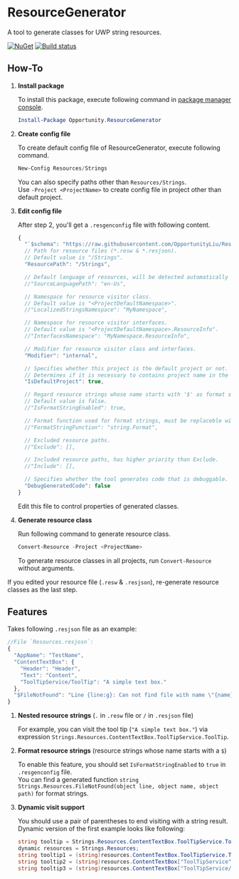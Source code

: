 # ResourceGenerator
A tool to generate classes for UWP string resources.

[![NuGet](https://img.shields.io/nuget/v/Opportunity.ResourceGenerator.svg)](https://www.nuget.org/packages/Opportunity.ResourceGenerator/)
[![Build status](https://ci.appveyor.com/api/projects/status/m9bn4ub78r62aw1e?svg=true)](https://ci.appveyor.com/project/OpportunityLiu/resourcegenerator)

## How-To

1.  **Install package**

    To install this package, execute following command in 
    [package manager console](https://docs.nuget.org/docs/start-here/using-the-package-manager-console).
    ```powershell
    Install-Package Opportunity.ResourceGenerator
    ```
    
1.  **Create config file**

    To create default config file of ResourceGenerator, execute following command.  
    ```powershell
    New-Config Resources/Strings
    ```
    You can also specify paths other than `Resources/Strings`.   
    Use `-Project <ProjectName>` to create config file in project other than default project.    
    
1.  **Edit config file**

    After step 2, you'll get a `.resgenconfig` file with following content.  
    ```js
    {
      "`$schema": "https://raw.githubusercontent.com/OpportunityLiu/ResourceGenerator/master/resgenconfig.json?version=1.4.0",
      // Path for resource files (*.resw & *.resjson).
      // Default value is "/Strings".
      "ResourcePath": "/Strings",

      // Default language of resources, will be detected automatically if unset.
      //"SourceLanguagePath": "en-Us",

      // Namespace for resource visitor class.
      // Default value is "<ProjectDefaultNamespace>".
      //"LocalizedStringsNamespace": "MyNamespace",

      // Namespace for resource visitor interfaces.
      // Default value is "<ProjectDefaultNamespace>.ResourceInfo".
      //"InterfacesNamespace": "MyNamespace.ResourceInfo",

      // Modifier for resource visitor class and interfaces.
      "Modifier": "internal",

      // Specifies whether this project is the default project or not.
      // Determines if it is necessary to contains project name in the resource path.
      "IsDefaultProject": true,

      // Regard resource strings whose name starts with '$' as format string.
      // Default value is false.
      //"IsFormatStringEnabled": true,

      // Format function used for format strings, must be replaceble with string.Format.
      //"FormatStringFunction": "string.Format",

      // Excluded resource paths.
      //"Exclude": [],

      // Included resource paths, has higher priority than Exclude.
      //"Include": [],

      // Specifies whether the tool generates code that is debuggable.
      "DebugGeneratedCode": false
    }
    ```  
    Edit this file to control properties of generated classes.  
    
1.  **Generate resource class**

    Run following command to generate resource class.  
    ```powershell
    Convert-Resource -Project <ProjectName>
    ```   
    To generate resource classes in all projects, run `Convert-Resource` without arguments.

If you edited your resource file (`.resw` & `.resjson`), re-generate resource classes as the last step.

## Features

Takes following `.resjson` file as an example:
```js
//File `Resources.resjosn`:
{
  "AppName": "TestName",
  "ContentTextBox": {
    "Header": "Header",
    "Text": "Content",
    "ToolTipService/ToolTip": "A simple text box."
  },
  "$FileNotFound": "Line {line:g}: Can not find file with name \"{name}\" in \"{path}\""
}
```

1.  **Nested resource strings** (`.` in `.resw` file or `/` in `.resjson` file)
    
    For example, you can visit the tool tip (`"A simple text box."`) via expression `Strings.Resources.ContentTextBox.ToolTipService.ToolTip`.
    
1.  **Format resource strings** (resource strings whose name starts with a `$`)

    To enable this feature, you should set `IsFormatStringEnabled` to `true` in `.resgenconfig` file.  
    You can find a generated function `string Strings.Resources.FileNotFound(object line, object name, object path)` for format strings.

1.  **Dynamic visit support**

    You should use a pair of parentheses to end visiting with a string result.  
    Dynamic version of the first example looks like following:  
    ```cs
    string tooltip = Strings.Resources.ContentTextBox.ToolTipService.ToolTip;
    dynamic resources = Strings.Resources;
    string tooltip1 = (string)resources.ContentTextBox.ToolTipService.ToolTip();
    string tooltip2 = (string)resources.ContentTextBox["ToolTipService"].ToolTip();
    string tooltip3 = (string)resources.ContentTextBox["ToolTipService/ToolTip"]();
    ```


